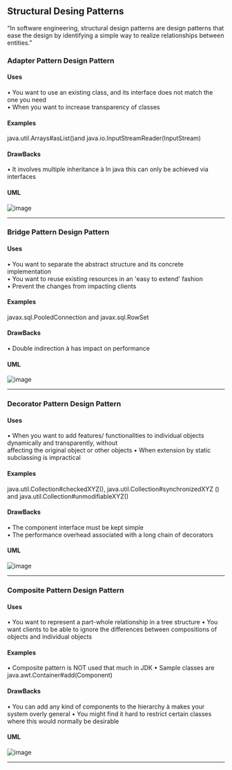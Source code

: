 ## Structural  Desing Patterns 
“In software engineering, structural design
patterns are design patterns that ease the
design by identifying a simple way to realize
relationships between entities.”

### Adapter Pattern Design Pattern 
#### Uses 
• You want to use an existing class, and its
interface does not match the one you need
<br/>
• When you want to increase transparency of
classes<br/>
#### Examples 
java.util.Arrays#asList()and
java.io.InputStreamReader(InputStream)
#### DrawBacks
• It involves multiple inheritance à In java this
can only be achieved via interfaces
#### UML 
![image](https://user-images.githubusercontent.com/60134186/173247508-f5d4e5ad-f0c1-4aba-9299-c2e0cb812fa4.png)
 <hr/>


### Bridge Pattern Design Pattern 
#### Uses 
• You want to separate the abstract structure
and its concrete implementation<br/>
• You want to reuse existing resources in an
'easy to extend' fashion<br/>
• Prevent the changes from impacting clients<br/>
#### Examples 
javax.sql.PooledConnection and
javax.sql.RowSet
#### DrawBacks
• Double indirection à has impact on
performance
#### UML 
![image](https://user-images.githubusercontent.com/60134186/173251686-c319009c-e5e0-49bd-a8fb-1d25dc69b2e1.png)
 <hr/>
 
 ### Decorator Pattern Design Pattern 
#### Uses 
• When you want to add features/
functionalities to individual objects
dynamically and transparently, without<br/>
affecting the original object or other objects
• When extension by static subclassing is
impractical<br/>
#### Examples 
java.util.Collection#checkedXYZ(),
java.util.Collection#synchronizedXYZ
() and
java.util.Collection#unmodifiableXYZ()
#### DrawBacks
• The component interface must be kept simple<br/>
• The performance overhead associated with a
long chain of decorators
#### UML 
![image](https://user-images.githubusercontent.com/60134186/173253394-fc4dcab8-9961-47e6-8c14-a0e29f04945a.png)
 <hr/>
 
 
  ### Composite Pattern Design Pattern 
#### Uses 
• You want to represent a part-whole
relationship in a tree structure
• You want clients to be able to ignore the
differences between compositions of objects
and individual objects<br/>
#### Examples 
• Composite pattern is NOT used that much in
JDK
• Sample classes are
java.awt.Container#add(Component)
#### DrawBacks
• You can add any kind of components to the
hierarchy à makes your system overly general
• You might find it hard to restrict certain classes
where this would normally be desirable
#### UML 
![image](https://user-images.githubusercontent.com/60134186/173255633-27f24fda-0ba9-4e7b-af56-6b9e8a3997c1.png)
 <hr/>


